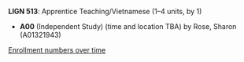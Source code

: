 **LIGN 513**: Apprentice Teaching/Vietnamese (1–4 units, by 1)

- **A00** (Independent Study) (time and location TBA) by Rose, Sharon (A01321943)

[Enrollment numbers over time](./LIGN513.tsv)
